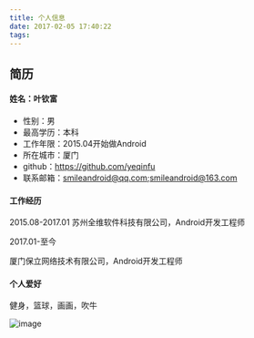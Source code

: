 ```yaml
---
title: 个人信息
date: 2017-02-05 17:40:22
tags:
---
```

## 简历
#### 姓名：叶钦富 
* 性别：男
* 最高学历：本科
* 工作年限：2015.04开始做Android
* 所在城市：厦门
* github：https://github.com/yeqinfu
* 联系邮箱：smileandroid@qq.com;smileandroid@163.com

#### 工作经历
2015.08-2017.01 
苏州全维软件科技有限公司，Android开发工程师

2017.01-至今

厦门保立网络技术有限公司，Android开发工程师

#### 个人爱好

健身，篮球，画画，吹牛





![image](http://ws2.sinaimg.cn/large/c1b251b3gy1frz09jjmrvj20u01hcqaw.jpg)



